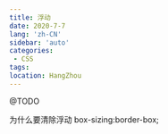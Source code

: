 ```yaml
---
title: 浮动
date: 2020-7-7
lang: 'zh-CN'
sidebar: 'auto'
categories:
 - CSS
tags: 
location: HangZhou
---
```


@TODO

为什么要清除浮动
box-sizing:border-box;